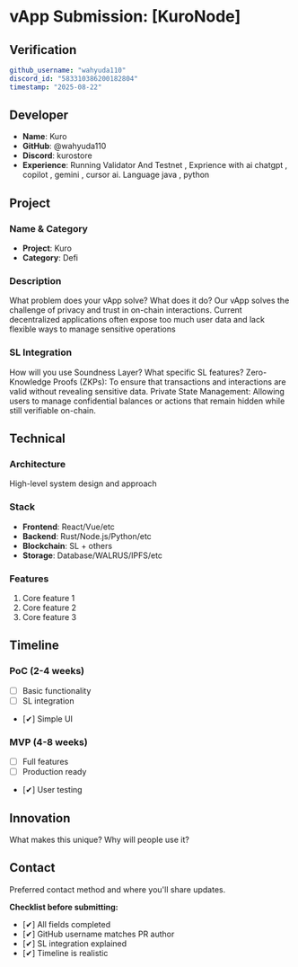# vApp Submission: [KuroNode]

## Verification
```yaml
github_username: "wahyuda110"
discord_id: "583310386200182804"
timestamp: "2025-08-22"
```

## Developer
- **Name**: Kuro
- **GitHub**: @wahyuda110
- **Discord**: kurostore
- **Experience**: Running Validator And Testnet , Exprience with ai chatgpt , copilot , gemini , cursor ai. Language java , python

## Project

### Name & Category
- **Project**: Kuro
- **Category**: Defi

### Description
What problem does your vApp solve? What does it do?
Our vApp solves the challenge of privacy and trust in on-chain interactions. Current decentralized applications often expose too much user data and lack flexible ways to manage sensitive operations

### SL Integration  
How will you use Soundness Layer? What specific SL features?
Zero-Knowledge Proofs (ZKPs): To ensure that transactions and interactions are valid without revealing sensitive data.
Private State Management: Allowing users to manage confidential balances or actions that remain hidden while still verifiable on-chain.

## Technical

### Architecture
High-level system design and approach

### Stack
- **Frontend**: React/Vue/etc
- **Backend**: Rust/Node.js/Python/etc  
- **Blockchain**: SL + others
- **Storage**: Database/WALRUS/IPFS/etc

### Features
1. Core feature 1
2. Core feature 2  
3. Core feature 3

## Timeline

### PoC (2-4 weeks)
- [ ] Basic functionality
- [ ] SL integration
- [✔] Simple UI

### MVP (4-8 weeks)  
- [ ] Full features
- [ ] Production ready
- [✔] User testing

## Innovation
What makes this unique? Why will people use it?

## Contact
Preferred contact method and where you'll share updates.


**Checklist before submitting:**
- [✔] All fields completed
- [✔] GitHub username matches PR author  
- [✔] SL integration explained
- [✔] Timeline is realistic
